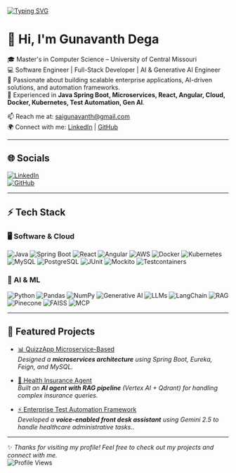 [![Typing SVG](https://readme-typing-svg.herokuapp.com?font=Fira+Code&pause=1000&color=00F700&width=850&lines=Software+Engineer+%7C+Full-Stack+Developer+%7C+AI+%26+Generative+AI+Engineer)](https://git.io/typing-svg)

# 👋 Hi, I'm Gunavanth Dega  

🎓 Master's in Computer Science – University of Central Missouri  
💻 Software Engineer | Full-Stack Developer | AI & Generative AI Engineer  
🚀 Passionate about building scalable enterprise applications, AI-driven solutions, and automation frameworks.  
🔧 Experienced in **Java Spring Boot, Microservices, React, Angular, Cloud, Docker, Kubernetes, Test Automation, Gen AI**.  

📫 Reach me at: [saigunavanth@gmail.com](mailto:saigunavanth@gmail.com)  
🌍 Connect with me: [LinkedIn](https://www.linkedin.com/in/gunavanth-dega/) | [GitHub](https://github.com/GunavanthReddy)  

---

## 🌐 Socials  
[![LinkedIn](https://img.shields.io/badge/LinkedIn-blue?style=for-the-badge&logo=linkedin)](https://www.linkedin.com/in/gunavanth-dega/)  
[![GitHub](https://img.shields.io/badge/GitHub-black?style=for-the-badge&logo=github)](https://github.com/GunavanthReddy)  

---

## ⚡ Tech Stack  

### 🖥️ Software & Cloud  
![Java](https://img.shields.io/badge/Java-ED8B00?style=for-the-badge&logo=java) ![Spring Boot](https://img.shields.io/badge/Spring%20Boot-6DB33F?style=for-the-badge&logo=springboot) ![React](https://img.shields.io/badge/React-20232A?style=for-the-badge&logo=react) ![Angular](https://img.shields.io/badge/Angular-DD0031?style=for-the-badge&logo=angular) ![AWS](https://img.shields.io/badge/AWS-FF9900?style=for-the-badge&logo=amazonaws) ![Docker](https://img.shields.io/badge/Docker-2496ED?style=for-the-badge&logo=docker) ![Kubernetes](https://img.shields.io/badge/Kubernetes-326CE5?style=for-the-badge&logo=kubernetes) ![MySQL](https://img.shields.io/badge/MySQL-4479A1?style=for-the-badge&logo=mysql) ![PostgreSQL](https://img.shields.io/badge/PostgreSQL-316192?style=for-the-badge&logo=postgresql) ![JUnit](https://img.shields.io/badge/JUnit-25A162?style=for-the-badge&logo=junit5) ![Mockito](https://img.shields.io/badge/Mockito-4A4A55?style=for-the-badge) ![Testcontainers](https://img.shields.io/badge/Testcontainers-2C2D72?style=for-the-badge&logo=testcontainers)  

### 🤖 AI & ML  
![Python](https://img.shields.io/badge/Python-3776AB?style=for-the-badge&logo=python) ![Pandas](https://img.shields.io/badge/Pandas-150458?style=for-the-badge&logo=pandas) ![NumPy](https://img.shields.io/badge/Numpy-013243?style=for-the-badge&logo=numpy) ![Generative AI](https://img.shields.io/badge/Generative%20AI-FF6F00?style=for-the-badge&logo=ai) ![LLMs](https://img.shields.io/badge/LLMs-8A2BE2?style=for-the-badge&logo=openai) ![LangChain](https://img.shields.io/badge/LangChain-2CA5E0?style=for-the-badge&logo=chainlink) ![RAG](https://img.shields.io/badge/RAG-Pipeline-blueviolet?style=for-the-badge) ![Pinecone](https://img.shields.io/badge/Pinecone-008080?style=for-the-badge&logo=pinecone) ![FAISS](https://img.shields.io/badge/FAISS-4682B4?style=for-the-badge) ![MCP](https://img.shields.io/badge/MCP-000000?style=for-the-badge)

---

## 🚀 Featured Projects  

- [📊 QuizzApp Microservice-Based](https://github.com/GunavanthReddy/QuizzApp_Microservice-Based)  
   *Designed a **microservices architecture** using Spring Boot, Eureka, Feign, and MySQL.*  

- [🤖 Health Insurance Agent](https://github.com/GunavanthReddy/-Health_Insurance-ChatBot)  
   *Built an **AI agent with RAG pipeline** (Vertex AI + Qdrant) for handling complex insurance queries.*  

- [⚡ Enterprise Test Automation Framework](https://github.com/GunavanthReddy/SchedulrAI)  
   *Developed a **voice-enabled front desk assistant** using Gemini 2.5 to handle healthcare administrative tasks..* 

---

✨ *Thanks for visiting my profile! Feel free to check out my projects and connect with me.*  
![Profile Views](https://komarev.com/ghpvc/?username=GunavanthReddy&color=blue)

